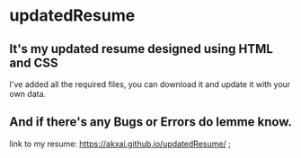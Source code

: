 # updatedResume
## It's my updated resume designed using HTML and CSS
I've added all the required files, you can download it and update it with your own data.
## And if there's any Bugs or Errors do lemme know.


link to my resume: https://akxai.github.io/updatedResume/ ;
